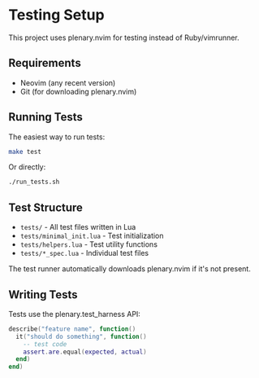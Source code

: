 # Testing Setup

This project uses plenary.nvim for testing instead of Ruby/vimrunner.

## Requirements

- Neovim (any recent version)
- Git (for downloading plenary.nvim)

## Running Tests

The easiest way to run tests:

```bash
make test
```

Or directly:

```bash
./run_tests.sh
```

## Test Structure

- `tests/` - All test files written in Lua
- `tests/minimal_init.lua` - Test initialization
- `tests/helpers.lua` - Test utility functions
- `tests/*_spec.lua` - Individual test files

The test runner automatically downloads plenary.nvim if it's not present.

## Writing Tests

Tests use the plenary.test_harness API:

```lua
describe("feature name", function()
  it("should do something", function()
    -- test code
    assert.are.equal(expected, actual)
  end)
end)
```